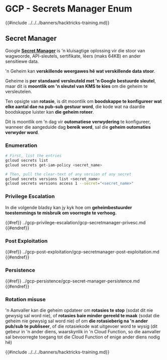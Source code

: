 # GCP - Secrets Manager Enum

{{#include ../../../banners/hacktricks-training.md}}

## Secret Manager

Google [**Secret Manager**](https://cloud.google.com/solutions/secrets-management/) is 'n kluisagtige oplossing vir die stoor van wagwoorde, API-sleutels, sertifikate, lêers (maks 64KB) en ander sensitiewe data.

'n Geheim kan **verskillende weergawes hê wat verskillende data stoor**.

Geheime is **per standaard** **versleuteld met 'n Google bestuurde sleutel**, maar dit is **moontlik om 'n sleutel van KMS te kies** om die geheim te versleutelen.

Ten opsigte van **rotasie**, is dit moontlik om **boodskappe te konfigureer wat elke aantal dae na pub-sub gestuur word**, die kode wat na daardie boodskappe luister kan **die geheim roteer**.

Dit is moontlik om 'n dag vir **outomatiese verwydering** te konfigureer, wanneer die aangeduide dag **bereik word**, sal die **geheim outomaties verwyder word**.

### Enumeration
```bash
# First, list the entries
gcloud secrets list
gcloud secrets get-iam-policy <secret_name>

# Then, pull the clear-text of any version of any secret
gcloud secrets versions list <secret_name>
gcloud secrets versions access 1 --secret="<secret_name>"
```
### Privilege Escalation

In die volgende bladsy kan jy kyk hoe om **geheimbestuurder toestemmings te misbruik om voorregte te verhoog.**

{{#ref}}
../gcp-privilege-escalation/gcp-secretmanager-privesc.md
{{#endref}}

### Post Exploitation

{{#ref}}
../gcp-post-exploitation/gcp-secretmanager-post-exploitation.md
{{#endref}}

### Persistence

{{#ref}}
../gcp-persistence/gcp-secret-manager-persistence.md
{{#endref}}

### Rotation misuse

'n Aanvaller kan die geheim opdateer om **rotasies te stop** (sodat dit nie gewysig sal word nie), of **rotasies baie minder gereeld te maak** (sodat die geheim nie gewysig sal word nie) of om **die rotasieberig na 'n ander pub/sub te publiseer**, of die rotasiekode wat uitgevoer word te wysig (dit gebeur in 'n ander diens, waarskynlik in 'n Cloud Function, so die aanvaller sal bevoorregte toegang tot die Cloud Function of enige ander diens nodig hê)

{{#include ../../../banners/hacktricks-training.md}}
